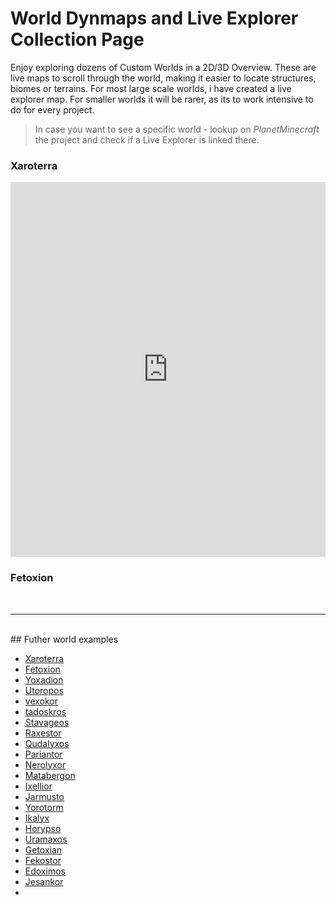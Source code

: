 # World Dynmaps and Live Explorer Collection Page

Enjoy exploring dozens of Custom Worlds in a 2D/3D Overview. 
These are live maps to scroll through the world, making it easier to locate structures, biomes or  terrains. For most large scale worlds, i have created a live explorer map. 
For smaller worlds it will be rarer, as its to work intensive to do for every project.

> In case you want to see a specific world - lookup on _PlanetMinecraft_ the project and check if a Live Explorer is linked there.

### Xaroterra
<iframe 
  src="https://mcmeddon.github.io/Xaroterra/" 
  width="100%" 
  height="600px" 
  frameborder="0"
  class="w-full rounded-2xl" 
  allowfullscreen>
</iframe>

### Fetoxion
<!-- <iframe 
  src="https://mcmeddon.github.io/Fetoxion/" 
  width="100%" 
  height="600px" 
  frameborder="0" 
  class="w-full rounded-2xl"
  allowfullscreen>
</iframe> -->
<br>
<hr>
<br>
## Futher world examples

- [Xaroterra](mcmeddon.github.io/Fetoxion/)
- [Fetoxion](mcmeddon.github.io/Fetoxion/)
- [Yoxadion](mcmeddon.github.io/Yoxadion/)
- [Utoropos](mcmeddon.github.io/Utoropos/)
- [vexokor](mcmeddon.github.io/vexokor/ )
- [tadoskros](mcmeddon.github.io/tadoskros/ )
- [Stavageos](https://mcmeddon.github.io/Stavageos/)
- [Raxestor](https://mcmeddon.github.io/raxestor/)
- [Qudalyxos](mcmeddon.github.io/qudalyxos-/)
- [Pariantor]( mcmeddon.github.io/pariantor/ )
- [Nerolyxor]( mcmeddon.github.io/nerolyxor/)
- [Matabergon](mcmeddon.github.io/matabergon/ )
- [Ixellior]( mcmeddon.github.io/ixellior/ )
- [Jarmusto](https://mcmeddon.github.io/jarmusto/)
- [Yorotorm](https://mcmeddon.github.io/yorotorm/)
- [Ikalyx](https://mcmeddon.github.io/ikalyx/)
- [Horypso](https://mcmeddon.github.io/horypso/)
- [Uramaxos](https://mcmeddon.github.io/uramaxos/)
- [Getoxian](https://mcmeddon.github.io/getoxian/)
- [Fekostor](https://mcmeddon.github.io/fekostor/)
- [Edoximos](https://mcmeddon.github.io/edoximos/)
- [Jesankor](https://mcmeddon.github.io/jesankor/)
- 
